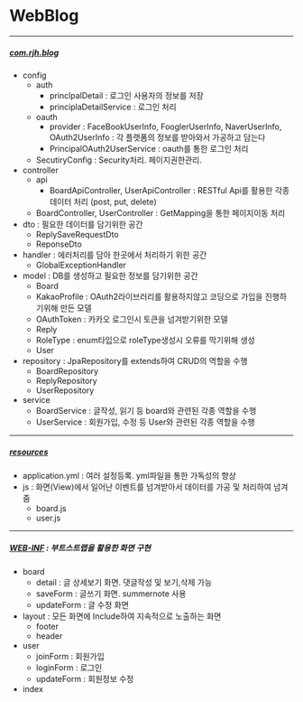 # WebBlog
---
##### [com.rjh.blog](https://github.com/JINHYUCK-r/WebBlog/tree/master/src/main/java/com/rjh/blog)
 + config
   - auth
     + princlpalDetail : 로그인 사용자의 정보를 저장 
     + principlaDetailService : 로그인 처리 
   - oauth
     + provider : FaceBookUserInfo, FooglerUserInfo, NaverUserInfo, OAuth2UserInfo
      : 각 플랫폼의 정보를 받아와서 가공하고 담는다   
     + PrincipalOAuth2UserService : oauth를 통한 로그인 처리 
    - SecutiryConfig : Security처리. 페이지권한관리.
 + controller
   - api 
     + BoardApiController, UserApiController : RESTful Api를 활용한 각종 데이터 처리 (post, put, delete)
   - BoardController, UserController : GetMapping을 통한 페이지이동 처리 
 + dto : 필요한 데이터를 담기위한 공간 
   - ReplySaveRequestDto
   - ReponseDto
 + handler : 에러처리를 담아 한곳에서 처리하기 위한 공간 
   - GlobalExceptionHandler 
 + model : DB를 생성하고 필요한 정보를 담기위한 공간 
   - Board
   - KakaoProfile : OAuth2라이브러리를 활용하지않고 코딩으로 가입을 진행하기위해 만든 모델
   - OAuthToken : 카카오 로그인시 토큰을 넘겨받기위한 모델 
   - Reply
   - RoleType : enum타입으로 roleType생성시 오류를 막기위해 생성 
   - User
 + repository : JpaRepository를 extends하여 CRUD의 역할을 수행 
   - BoardRepository
   - ReplyRepository
   - UserRepository
 + service
   - BoardService : 글작성, 읽기 등 board와 관련된 각종 역할을 수행 
   - UserService : 회원가입, 수정 등 User와 관련된 각종 역할을 수행 
---
##### [resources](https://github.com/JINHYUCK-r/WebBlog/tree/master/src/main/resources)
+ application.yml : 여러 설정등록. yml파일을 통한 가독성의 향상 
+ js : 화면(View)에서 일어난 이벤트를 넘겨받아서 데이터를 가공 및 처리하여 넘겨줌
  - board.js   
  - user.js
---
##### [WEB-INF](https://github.com/JINHYUCK-r/WebBlog/tree/master/src/main/webapp/WEB-INF/views) : 부트스트랩을 활용한 화면 구현 
+ board
  - detail : 글 상세보기 화면. 댓글작성 및 보기,삭제 가능 
  - saveForm : 글쓰기 화면. summernote 사용 
  - updateForm : 글 수정 화면 
+ layout : 모든 화면에 Include하여 지속적으로 노출하는 화면 
  - footer
  - header
+ user
  - joinForm : 회원가입 
  - loginForm : 로그인
  - updateForm : 회원정보 수정
+ index

